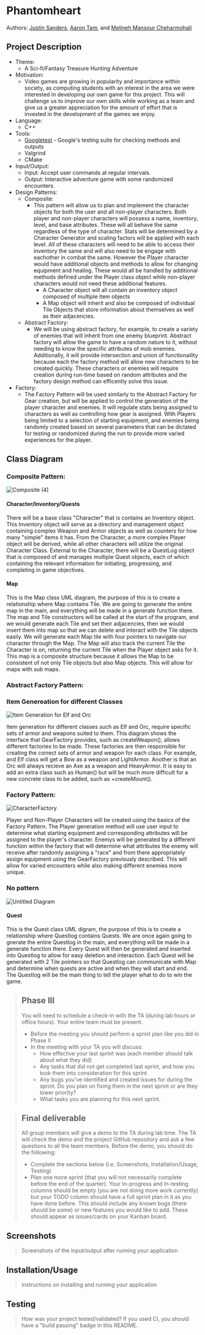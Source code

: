 
# Phantomheart
 
  Authors: [Justin Sanders](https://github.com/RiotRaider), [Aaron Tam](https://github.com/Homestuck126), and [Melineh Mansour Cheharmohali](https://github.com/melineh025)

## Project Description
  * Theme:
    * A Sci-fi/Fantasy Treasure Hunting Adventure
  * Motivation:
    * Video games are growing in popularity and importance within society, as computing students with an interest in the area we were interested in developing our own game for this project. This will challenge us to improve our own skills while working as a team and give us a greater appreciation for the amount of effort that is invested in the development of the games we enjoy. 
  * Language:
    * C++ 
  * Tools:
    * [Googletest](https://github.com/google/googletest) - Google's testing suite for checking methods and outputs
    * Valgrind
    * CMake
  * Input/Output:
    * Input: Accept user commands at regular intervals.
    * Output: Interactive adventure game with some randomized encounters.
  * Design Patterns:
    * Composite:
       * This pattern will allow us to plan and implement the character objects for both the user and all non-player characters. Both player and non-player characters will possess a name, inventory, level, and base attributes. These will all behave the same regardless of the type of character. Stats will be determined by a Character Generator and scaling factors will be applied with each level. All of these characters will need to be able to access their inventory the same and will also need to be engage with eachother in combat the same. However the Player character would have additional objects and methods to allow for changing equipment and healing. These would all be handled by additional methods defined under the Player class object while non-player characters would not need these additional features.
         * A Character object will all contain an inventory object composed of multiple item objects
         * A Map object will inherit and also be composed of individual Tile Objects that store information about themselves as well as their adjacencies.
    * Abstract Factory: 
      * We will be using abstract factory, for example, to create a variety of enemies that will inherit from one enemy blueprint. Abstract factory will allow the game to have a random nature to it, without needing to know the specific  attributes of mob enemies. Additionally, it will provide intersection and union of functionaility because each the factory method will allow new characters to be created quickly. These characters or enemies will require creation during run-time based on random attributes and the factory design method can efficently solve this issue. 
   * Factory:
      * The Factory Pattern will be used similarly to the Abstract Factory for Gear creation, but will be applied to control the generation of the player character and enemies. It will regulate stats being assigned to characters as well as controlling how gear is assigned. With Players being limited to a selection of starting equipment, and enemies being randomly created based on several parameters that can be dictated for testing or randomized during the run to provide more varied experiences for the player.   
## Class Diagram
 
### Composite Pattern:
![Composite (4)](https://user-images.githubusercontent.com/81594784/119906198-9bd1f480-bf02-11eb-9c1b-63ab37cb22ef.jpg)


#### Character/Inventory/Quests

 There will be a base class "Character" that is contains an Inventory object. This Inventory object will serve as a directory and management object containing complex Weapon and Armor objects as well as counters for how many "simple" items it has. From the Character, a more complex Player object will be derived, while all other characters will utilize the original Character Class. External to the Character, there will be a QuestLog object that is composed of and manages multiple Quest objects, each of which containing the relevant information for initiating, progressing, and completing in game objectives.
#### Map

This is the Map class UML diagram, the purpose of this is to create a relationship where Map contains Tile. We are going to generate the entire map in the main, and everything will be made in a generate function there. The map and Tile constructors will be called at the start of the program, and we would generate each Tile and set their adjacencies, then we would insert them into map so that we can delete and interact with the Tile objects easily. We will generate each Map tile with four pointers to navigate our character through the Map. The Map will also track the current Tile the Character is on, returning the current Tile when the Player object asks for it. This map is a composite structure because it allows the Map to be consistent of not only Tile objects but also Map objects. This will allow for maps with sub maps. 


### Abstract Factory Pattern:


### Item Genereation for different Classes
 ![Item Generation for Elf and Orc](https://user-images.githubusercontent.com/74107543/118266718-d43bf200-b46f-11eb-8268-1bd1bd61bf3f.png)
 
 Item generation for different classes such as Elf and Orc, require specific sets of armor and weapons suited to them. This diagram shows the interface that GearFactory provides, such as createWeapon(), allows different factories to be made. These factories are then responsible for creating the correct sets of armor and weapon for each class. For example, and Elf class will get a Bow as a weapon and LightArmor. Another is that an Orc will always recieve an Axe as a weapon and HeavyArmor. It is easy to add an extra class such as Human() but will be much more difficult for a new concrete class to be added, such as +createMount(). 

 

### Factory Pattern:
![CharacterFactory](https://user-images.githubusercontent.com/81594784/119211584-e0bfdc00-ba67-11eb-82ff-6962d656ec56.jpg)  

Player and Non-Player Characters will be created using the basics of the Factory Pattern. The Player generation method will use user input to determine what starting equipment and corresponding attributes will be assigned to the player's character. Enemys will be generated by a different function within the factory that will determine what attributes the enemy will receive after randomly assigning a "race" and from there appropriately assign equipment using the GearFactory previously described. This will allow for varied encounters while also making different enemies more unique.

### No pattern

![Untitled Diagram](https://user-images.githubusercontent.com/60371257/119062742-5bb3c480-b98c-11eb-8e15-206452975ee9.png)

#### Quest
This is the Quest class UML digram, the purpose of this is to create a relationship where Questlog contains Quests. We are once again going to gnerate the entire Questlog in the main, and everything will be made in a generate function there. Every Quest will then be generated and inserted into Questlog to allow for easy deletion and interaction. Each Quest will be generated with 2 Tile pointers so that Questlog can communicate with Map and determine when quests are active and when they will start and end. The Questlog will be the main thing to tell the player what to do to win the game. 


> ## Phase III
 > You will need to schedule a check-in with the TA (during lab hours or office hours). Your entire team must be present. 
 > * Before the meeting you should perform a sprint plan like you did in Phase II
 > * In the meeting with your TA you will discuss: 
 >   - How effective your last sprint was (each member should talk about what they did)
 >   - Any tasks that did not get completed last sprint, and how you took them into consideration for this sprint
 >   - Any bugs you've identified and created issues for during the sprint. Do you plan on fixing them in the next sprint or are they lower priority?
 >   - What tasks you are planning for this next sprint.

 > ## Final deliverable
 > All group members will give a demo to the TA during lab time. The TA will check the demo and the project GitHub repository and ask a few questions to all the team members. 
 > Before the demo, you should do the following:
 > * Complete the sections below (i.e. Screenshots, Installation/Usage, Testing)
 > * Plan one more sprint (that you will not necessarily complete before the end of the quarter). Your In-progress and In-testing columns should be empty (you are not doing more work currently) but your TODO column should have a full sprint plan in it as you have done before. This should include any known bugs (there should be some) or new features you would like to add. These should appear as issues/cards on your Kanban board. 
 
 ## Screenshots
 > Screenshots of the input/output after running your application
 ## Installation/Usage
 > Instructions on installing and running your application
 ## Testing
 > How was your project tested/validated? If you used CI, you should have a "build passing" badge in this README.
 
